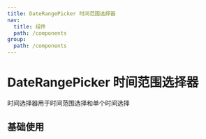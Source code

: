 ```yaml
---
title: DateRangePicker 时间范围选择器
nav:
  title: 组件
  path: /components
group:
  path: /components
---
```


# DateRangePicker 时间范围选择器

时间选择器用于时间范围选择和单个时间选择

## 基础使用

<code src="./demos/index.tsx" />

<API></API>

<!-- 除以上 API 外，倒计时按钮还支持 Button 组件（Ant Design）的所有 API 。 -->
